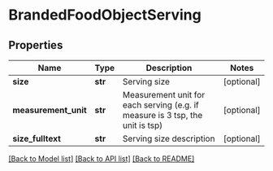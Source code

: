 # BrandedFoodObjectServing

## Properties
Name | Type | Description | Notes
------------ | ------------- | ------------- | -------------
**size** | **str** | Serving size | [optional] 
**measurement_unit** | **str** | Measurement unit for each serving (e.g. if measure is 3 tsp, the unit is tsp) | [optional] 
**size_fulltext** | **str** | Serving size description | [optional] 

[[Back to Model list]](../README.md#documentation-for-models) [[Back to API list]](../README.md#documentation-for-api-endpoints) [[Back to README]](../README.md)

